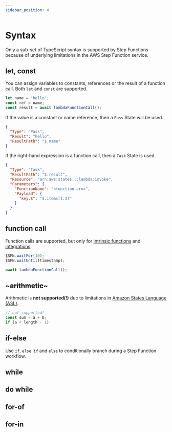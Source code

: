 ```yaml
---
sidebar_position: 4
---
```


# Syntax

Only a sub-set of TypeScript syntax is supported by Step Functions because of underlying limitations in the AWS Step Function service.

## let, const

You can assign variables to constants, references or the result of a function call. Both `let` and `const` are supported.

```ts
let name = "hello";
const ref = name;
const result = await lambdaFunctionCall();
```

If the value is a constant or name reference, then a `Pass` State will be used.

```json
{
  "Type": "Pass",
  "Result": "hello",
  "ResultPath": "$.name"
}
```

If the right-hand expression is a function call, then a `Task` State is used.

```json
{
  "Type": "Task",
  "ResultPath": "$.result",
  "Resource": "arn:aws:states:::lambda:invoke",
  "Parameters": {
    "FunctionName": "<function-arn>",
    "Payload": {
      "key.$": "$.items[1:3]"
    }
  }
}
```

## function call

Function calls are supported, but only for [intrinsic functions](#intrinsic-functions) and [integrations](../integration.md).

```ts
$SFN.waitFor(10);
$SFN.waitUntil(timestamp);

await lambdaFunctionCall();
```

## ~~~arithmetic~~~

Arithmetic is **not supported(!)** due to limitations in [Amazon States Language (ASL)](https://docs.aws.amazon.com/step-functions/latest/dg/concepts-amazon-states-language.html).

```ts
// not supported!
const sum = a + b;
if (a < length - 1)
```

## if-else

Use `if`, `else if` and `else` to conditionally branch during a Step Function workflow.

## while

## do while

## for-of

## for-in
